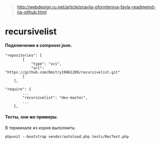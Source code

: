 >http://webdesign.ru.net/article/pravila-oformleniya-fayla-readmemd-na-github.html

# recursivelist

#### Подключение в composer.json.
```
"repositories": [
        {
            "type": "vcs",
            "url": "https://github.com/Dmitry19861209/recursivelist.git"
        }
    ],
```
```
"require": {
        ...
        "recursivelist": "dev-master",
        ...
    },
```

#### Тесты, они же примеры.
В терминале из корня выполнить:
```
phpunit --bootstrap vendor/autoload.php tests/RecTest.php
```
